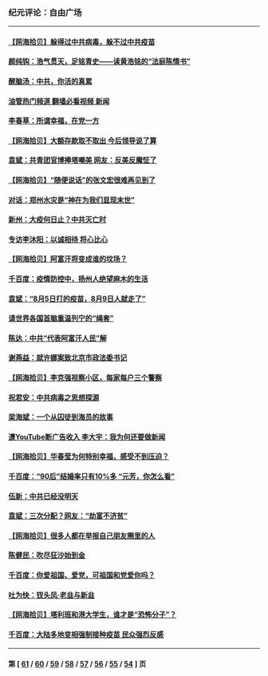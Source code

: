 ### 纪元评论：自由广场
---
#### [【网海拾贝】躲得过中共病毒，躲不过中共疫苗](../../pages/nsc993/n13191479.md?08280330) 
#### [颜纯钩﻿：浩气贯天，足铭青史——读黄浩铭的“法庭陈情书”](../../pages/nsc993/n13190931.md?08280330) 
#### [醒脑汤：中共，你活的真累](../../pages/nsc993/n13190907.md?08280330) 
#### [油管热门频道 翻墙必看视频 新闻](ok?08280330)
#### [李春草：所谓幸福，在党一方](../../pages/nsc993/n13190320.md?08280330) 
#### [【网海拾贝】大额存款取不取出 今后领导说了算](../../pages/nsc993/n13188867.md?08280330) 
#### [袁斌：共青团官博捧塔嘲美 网友：反美反魔怔了](../../pages/nsc993/n13188756.md?08280330) 
#### [【网海拾贝】“随便说话”的张文宏很难再见到了](../../pages/nsc993/n13188208.md?08280330) 
#### [对话：郑州水灾是“神在为我们显现末世”](../../pages/nsc993/n13187070.md?08280330) 
#### [新州：大疫何日止？中共灭亡时](../../pages/nsc993/n13186301.md?08280330) 
#### [专访李沐阳：以诚相待 将心比心](../../pages/nsc993/n13180171.md?08280330) 
#### [【网海拾贝】阿富汗将变成谁的坟场？](../../pages/nsc993/n13183968.md?08280330) 
#### [千百度：疫情防控中，扬州人绝望麻木的生活](../../pages/nsc993/n13183902.md?08280330) 
#### [袁斌：“8月5日打的疫苗，8月9日人就走了”](../../pages/nsc993/n13183741.md?08280330) 
#### [请世界各国首脑重温列宁的“绳套”](../../pages/nsc993/n13183266.md?08280330) 
#### [陈达：中共“代表阿富汗人民”解](../../pages/nsc993/n13183050.md?08280330) 
#### [谢燕益：就许娜案致北京市政法委书记](../../pages/nsc993/n13182701.md?08280330) 
#### [【网海拾贝】李克强视察小区，每家每户三个警察](../../pages/nsc993/n13181691.md?08280330) 
#### [祝君安：中共病毒之思想探源](../../pages/nsc993/n13180924.md?08280330) 
#### [梁海斌：一个从囚徒到海员的故事](../../pages/nsc993/n13180304.md?08280330) 
#### [遭YouTube断广告收入 李大宇：我为何还要做新闻](../../pages/nsc993/n13180203.md?08280330) 
#### [【网海拾贝】华春莹为何特别幸福，感受不到压迫？](../../pages/nsc993/n13180239.md?08280330) 
#### [千百度：“90后”结婚率只有10%多 “元芳，你怎么看”](../../pages/nsc993/n13179191.md?08280330) 
#### [伍新：中共已经没明天](../../pages/nsc993/n13179249.md?08280330) 
#### [袁斌：三次分配？网友：“劫富不济贫”](../../pages/nsc993/n13179137.md?08280330) 
#### [【网海拾贝】很多人都在举报自己朋友圈里的人](../../pages/nsc993/n13178661.md?08280330) 
#### [陈健民：吹尽狂沙始到金](../../pages/nsc993/n13178052.md?08280330) 
#### [千百度：你爱祖国、爱党，可祖国和党爱你吗？](../../pages/nsc993/n13177820.md?08280330) 
#### [吐为快：钗头凤·老韭与新韭](../../pages/nsc993/n13177699.md?08280330) 
#### [【网海拾贝】塔利班和港大学生，谁才是“恐怖分子”？](../../pages/nsc993/n13175838.md?08280330) 
#### [千百度：大陆多地变相强制接种疫苗 民众强烈反感](../../pages/nsc993/n13175624.md?08280330) 

---
#### 第 [ [61](./61.md?08280330) / [60](./60.md?08280330) / [59](./59.md?08280330) / [58](./58.md?08280330) / [57](./57.md?08280330) / [56](./56.md?08280330) / [55](./55.md?08280330) / [54](./54.md?08280330) ] 页
